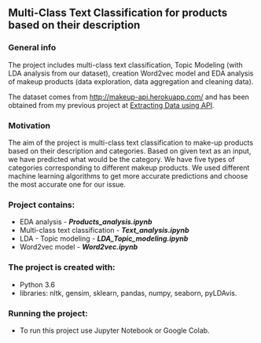 ## Multi-Class Text Classification for products based on their description
 
### General info

The project includes multi-class text classification, Topic Modeling (with LDA analysis from our dataset), creation Word2vec model and EDA analysis of makeup products (data exploration, data aggregation and cleaning data).

The dataset comes from http://makeup-api.herokuapp.com/ and has been obtained from my previous project at [Extracting Data using API](https://github.com/aniass/Extracting-data-using-API).

### Motivation

The aim of the project is multi-class text classification to make-up products based on their description and categories. Based on given text as an input, we have predicted what would be the category. We have five types of categories corresponding to different makeup products. We used different machine learning algorithms to get more accurate predictions and choose the most accurate one for our issue.


### Project contains:
* EDA analysis - ***Products_analysis.ipynb***
* Multi-class text classification - ***Text_analysis.ipynb***
* LDA - Topic modeling - ***LDA_Topic_modeling.ipynb***
* Word2vec model - ***Word2vec.ipynb***

### The project is created with:

* Python 3.6
* libraries: nltk, gensim, sklearn, pandas, numpy, seaborn, pyLDAvis.

### Running the project:

* To run this project use Jupyter Notebook or Google Colab.
